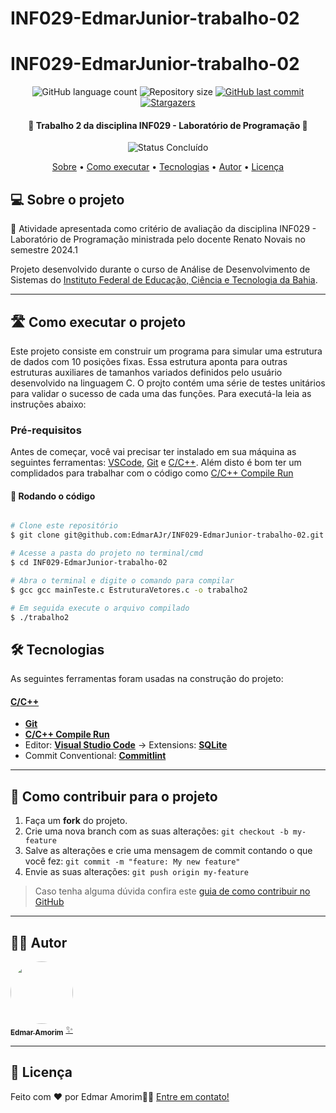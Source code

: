 # INF029-EdmarJunior-trabalho-02
# INF029-EdmarJunior-trabalho-02

<p align="center">
  <img alt="GitHub language count" src="https://img.shields.io/github/languages/count/cubos-academy/academy-template-readme-projects?color=%2304D361">

  <img alt="Repository size" src="https://img.shields.io/github/repo-size/cubos-academy/academy-template-readme-projects">
  
  <a href="https://github.com/cubos-academy/academy-template-readme-projects/commits/main">
    <img alt="GitHub last commit" src="https://img.shields.io/github/last-commit/cubos-academy/academy-template-readme-projects">
  </a>
  
  <!-- <img alt="License" src="https://img.shields.io/badge/license-MIT-brightgreen"> -->

   
   <a href="https://github.com/cubos-academy/academy-template-readme-projects/stargazers">
    <img alt="Stargazers" src="https://img.shields.io/github/stars/cubos-academy/academy-template-readme-projects?style=social">
  </a>

<h4 align="center"> 
	🚧 Trabalho 2 da disciplina INF029 - Laboratório de Programação 🚧
</h4>

<p align="center">
		<img alt="Status Concluído" src="https://img.shields.io/badge/STATUS-CONCLU%C3%8DDO-brightgreen">
</p>

<p align="center">
 <a href="#-sobre-o-projeto">Sobre</a> •
 <a href="#-como-executar-o-projeto">Como executar</a> • 
 <a href="#-tecnologias">Tecnologias</a> • 
 <a href="#-autor">Autor</a> • 
 <a href="#user-content--licença">Licença</a>
</p>


## 💻 Sobre o projeto

📄 Atividade apresentada como critério de avaliação da disciplina INF029 - Laboratório de Programação ministrada pelo docente Renato Novais no semestre 2024.1

Projeto desenvolvido durante o curso de Análise de Desenvolvimento de Sistemas do [Instituto Federal de Educação, Ciência e Tecnologia da Bahia](https://portal.ifba.edu.br/).

---

## 🛣️ Como executar o projeto

Este projeto consiste em construir um programa para simular uma estrutura de dados com 10 posições fixas. Essa estrutura aponta para outras estruturas auxiliares de tamanhos variados definidos pelo usuário desenvolvido na linguagem C. O projto contém uma série de testes unitários para validar o sucesso de cada uma das funções. Para executá-la leia as instruções abaixo:

### Pré-requisitos

Antes de começar, você vai precisar ter instalado em sua máquina as seguintes ferramentas:
[VSCode](https://code.visualstudio.com/),
[Git](https://git-scm.com) e [C/C++](https://github.com/microsoft/vscode-cpptools). 
Além disto é bom ter um complidados para trabalhar com o código como [C/C++ Compile Run](https://github.com/danielpinto8zz6/c-cpp-compile-run)

#### 🎲 Rodando o código

```bash

# Clone este repositório
$ git clone git@github.com:EdmarAJr/INF029-EdmarJunior-trabalho-02.git

# Acesse a pasta do projeto no terminal/cmd
$ cd INF029-EdmarJunior-trabalho-02

# Abra o terminal e digite o comando para compilar
$ gcc gcc mainTeste.c EstruturaVetores.c -o trabalho2

# Em seguida execute o arquivo compilado
$ ./trabalho2

```


## 🛠 Tecnologias

As seguintes ferramentas foram usadas na construção do projeto:

#### **[C/C++](https://github.com/microsoft/vscode-cpptools)**

-   **[Git](https://git-scm.com)**
-   **[C/C++ Compile Run](https://github.com/danielpinto8zz6/c-cpp-compile-run)**
-   Editor:  **[Visual Studio Code](https://code.visualstudio.com/)**  → Extensions:  **[SQLite](https://marketplace.visualstudio.com/items?itemName=alexcvzz.vscode-sqlite)**
-   Commit Conventional:  **[Commitlint](https://github.com/conventional-changelog/commitlint)**
---

## 💪 Como contribuir para o projeto

1. Faça um **fork** do projeto.
2. Crie uma nova branch com as suas alterações: `git checkout -b my-feature`
3. Salve as alterações e crie uma mensagem de commit contando o que você fez: `git commit -m "feature: My new feature"`
4. Envie as suas alterações: `git push origin my-feature`
> Caso tenha alguma dúvida confira este [guia de como contribuir no GitHub](./CONTRIBUTING.md)

---

## 🧙‍♂️ Autor

<a href="https://github.com/EdmarAJr">
 <img style="border-radius: 50%;" src="https://media.licdn.com/dms/image/D4D03AQEDfulqSVXZqw/profile-displayphoto-shrink_200_200/0/1674667231041?e=1688601600&v=beta&t=C-f9fp3xJDwXm1u4c6eMwpWfVIyW0eCTDAKGIyNdRJA" width="100px;" alt=""/>
 <br />
 <sub><b>Edmar Amorim</b></sub></a> <a href="https://github.com/EdmarAJr" title="TRABALHO 1">✨</a>
 <br />

---

## 📝 Licença

<!-- Este projeto esta sobe a licença [MIT](./LICENSE). -->

Feito com ❤️ por Edmar Amorim👋🏽 [Entre em contato!](https://br.linkedin.com/in/edamorim-jr)

